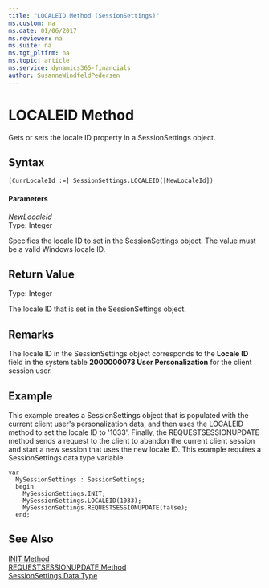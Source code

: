 ```yaml
---
title: "LOCALEID Method (SessionSettings)"
ms.custom: na
ms.date: 01/06/2017
ms.reviewer: na
ms.suite: na
ms.tgt_pltfrm: na
ms.topic: article
ms.service: dynamics365-financials
author: SusanneWindfeldPedersen
---
```


 

# LOCALEID Method
Gets or sets the locale ID property in a SessionSettings object.  

## Syntax  

```  
[CurrLocaleId :=] SessionSettings.LOCALEID([NewLocaleId])  
```  

#### Parameters  
*NewLocaleId*  
Type: Integer  

Specifies the locale ID to set in the SessionSettings object. The value must be a valid Windows locale ID.

## Return Value  
Type: Integer  

The locale ID that is set in the SessionSettings object.  

## Remarks  
The locale ID in the SessionSettings object corresponds to the **Locale ID** field in the system table **2000000073 User Personalization** for the client session user.

## Example
This example creates a SessionSettings object that is populated with the current client user's personalization data, and then uses the LOCALEID method to set the locale ID to '1033'. Finally, the REQUESTSESSIONUPDATE method sends a request to the client to abandon the current client session and start a new session that uses the new locale ID. This example requires a SessionSettings data type variable.

```
var
  MySessionSettings : SessionSettings;
  begin
    MySessionSettings.INIT;
    MySessionSettings.LOCALEID(1033);
    MySessionSettings.REQUESTSESSIONUPDATE(false);
  end;  
```  

## See Also  
[INIT Method](devenv-init-method-sessionsettings.md)  
[REQUESTSESSIONUPDATE Method](devenv-requestsessionupdate-method.md)  
[SessionSettings Data Type](../datatypes/devenv-sessionsettings-data-type.md)   
